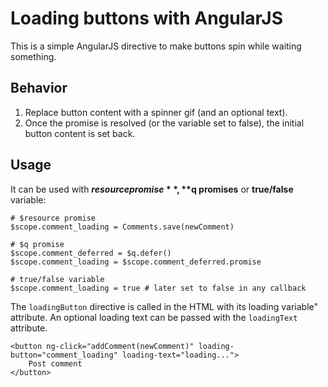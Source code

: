 Loading buttons with AngularJS
=============

This is a simple AngularJS directive to make buttons spin while waiting something.

Behavior
-------------
1. Replace button content with a spinner gif (and an optional text).
2. Once the promise is resolved (or the variable set to false), the initial button content is set back.


Usage
-------------

It can be used with **$resource promise**, **$q promises** or **true/false** variable:

    # $resource promise
    $scope.comment_loading = Comments.save(newComment)

    # $q promise
    $scope.comment_deferred = $q.defer()
    $scope.comment_loading = $scope.comment_deferred.promise 

    # true/false variable
    $scope.comment_loading = true # later set to false in any callback


The `loadingButton` directive is called in the HTML with its loading variable" attribute. An optional loading text can be passed with the `loadingText` attribute.

    <button ng-click="addComment(newComment)" loading-button="comment_loading" loading-text="loading...">
        Post comment
    </button>